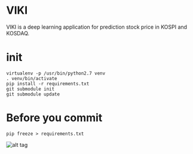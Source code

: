 # VIKI
VIKI is a deep learning application for prediction stock price in KOSPI and KOSDAQ. 

# init 
```
virtualenv -p /usr/bin/python2.7 venv
. venv/bin/activate
pip install -r requirements.txt
git submodule init 
git submodule update
```
# Before you commit 
```
pip freeze > requirements.txt
```

![alt tag](https://github.com/Changsung/StockPrediction_RNN/blob/master/result.png?raw=true)
